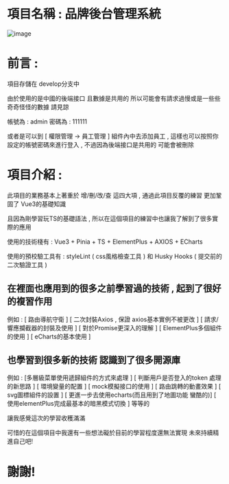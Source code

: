 # 項目名稱 : 品牌後台管理系統
![image](https://github.com/user-attachments/assets/17d9b9cb-66ca-4c59-9c99-911309a4f52f)

# 前言 : 

項目存儲在 develop分支中

由於使用的是中國的後端接口 且數據是共用的 所以可能會有請求過慢或是一些些奇奇怪怪的數據 請見諒 

帳號為 : admin 密碼為 : 111111

或者是可以到 [ 權限管理 -> 員工管理 ] 組件內中去添加員工 , 這樣也可以按照你設定的帳號密碼來進行登入 , 不過因為後端接口是共用的 可能會被刪除

# 項目介紹 : 

此項目的業務基本上著重於 增/刪/改/查 這四大項 , 通過此項目反覆的練習 更加鞏固了 Vue3的基礎知識

且因為剛學習玩TS的基礎語法 , 所以在這個項目的練習中也讓我了解到了很多實際的應用

使用的技術棧有 : Vue3 + Pinia + TS + ElementPlus + AXIOS + ECharts  

使用的預校驗工具有 : styleLint ( css風格檢查工具 )  和 Husky Hooks ( 提交前的二次驗證工具 ) 


## 在裡面也應用到的很多之前學習過的技術 , 起到了很好的複習作用

例如 : [ 路由導航守衛 ] [ 二次封裝Axios , 保證 axios基本實例不被更改 ] [ 請求/響應攔截器的封裝及使用 ] [ 對於Promise更深入的理解 ] [ ElementPlus多個組件的使用 ] [ eCharts的基本使用 ] 

## 也學習到很多新的技術 認識到了很多開源庫

例如 : [多層級菜單使用遞歸組件的方式來處理 ] [ 判斷用戶是否登入的token 處理的新思路 ] [ 環境變量的配置 ] [ mock模擬接口的使用 ] [ 路由跳轉的動畫效果 ] [ svg圖標組件的設置 ] [ 更進一步去使用echarts(而且用到了地圖功能 蠻酷的)] [ 使用elementPlus完成最基本的暗黑模式切換 ] 等等的

讓我感覺這次的學習收穫滿滿

可惜的在這個項目中我還有一些想法礙於目前的學習程度還無法實現 未來持續精進自己吧! 

# 謝謝!




